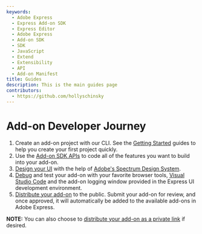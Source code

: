 ```yaml
---
keywords:
  - Adobe Express
  - Express Add-on SDK
  - Express Editor
  - Adobe Express
  - Add-on SDK
  - SDK
  - JavaScript
  - Extend
  - Extensibility
  - API
  - Add-on Manifest
title: Guides
description: This is the main guides page
contributors:
  - https://github.com/hollyschinsky
---
```


# Add-on Developer Journey

1. Create an add-on project with our CLI. See the [Getting Started](../getting_started/) guides to help you create your first project quickly. 
2. Use the [Add-on SDK APIs](../guides/develop/) to code all of the features you want to build into your add-on. 
3. [Design your UI](../guides/design/) with the help of [Adobe's Spectrum Design System](../guides/design/#spectrum-design-system). 
4. [Debug](../guides/debug/) and test your add-on with your favorite browser tools, [Visual Studio Code](../guides/debug/vs-code.md) and the add-on logging window provided in the Express UI development environment.
5. [Distribute your add-on](../guides/distribute/) to the public. Submit your add-on for review, and once approved, it will automatically be added to the available add-ons in Adobe Express. 

<InlineAlert slots="text" variant="success"/>

**NOTE:** You can also choose to [distribute your add-on as a private link](../guides/distribute/submit-private-dist.md) if desired. 
